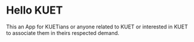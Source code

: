 # Hello KUET

This an App for KUETians or anyone related to KUET or interested in KUET to associate them in theirs respected demand.  
